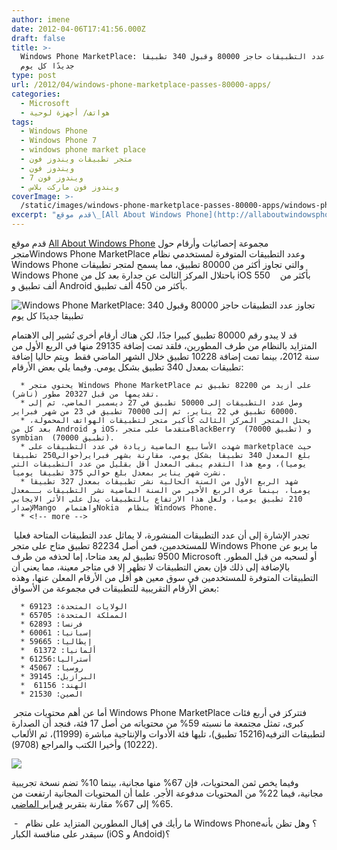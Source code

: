 ```yaml
---
author: imene
date: 2012-04-06T17:41:56.000Z
draft: false
title: >-
  Windows Phone MarketPlace: تجاوز عدد التطبيقات حاجز 80000 وقبول 340 تطبيقا
  جديدًا كل يوم  
type: post
url: /2012/04/windows-phone-marketplace-passes-80000-apps/
categories:
  - Microsoft
  - هواتف/ أجهزة لوحية
tags:
  - Windows Phone
  - Windows Phone 7
  - windows phone market place
  - متجر تطبيقات ويندوز فون
  - ويندوز فون
  - ويندوز فون 7
  - ويندوز فون ماركت بلاس
coverImage: >-
  /static/images/windows-phone-marketplace-passes-80000-apps/windows-phone-marketplace-march-2012.jpg
excerpt: "قدم موقع\_[All About Windows Phone](http://allaboutwindowsphone.com/news/item/14554\\_Windows_Phone_Marketplace_pass.php)\_مجموعة إحصائيات وأرقام حول متجرWindows Phone MarketPlace وعدد التطبيقات المتوفرة لمستخدمي نظام Windows Phone والتي تجاوز أكثر من 80000 تطبيق، مما يسمح لمتجر تطبيقات Windows Phone باحتلال المركز الثالث عن جدارة بعد كل من iOS بأكثر"
---
```

قدم موقع [All About Windows Phone](http://allaboutwindowsphone.com/news/item/14554\_Windows_Phone_Marketplace_pass.php) مجموعة إحصائيات وأرقام حول متجرWindows Phone MarketPlace وعدد التطبيقات المتوفرة لمستخدمي نظام Windows Phone والتي تجاوز أكثر من 80000 تطبيق، مما يسمح لمتجر تطبيقات Windows Phone باحتلال المركز الثالث عن جدارة بعد كل من iOS بأكثر من    550 ألف تطبيق و Android بأكثر من 450 ألف تطبيق.

![Windows Phone MarketPlace: تجاوز عدد التطبيقات حاجز 80000 وقبول 340 تطبيقا جديدًا كل يوم](/static/images/windows-phone-marketplace-passes-80000-apps/windows-phone-marketplace-march-2012.jpg)

قد لا يبدو رقم 80000 تطبيق كبيرا جدًا، لكن هناك أرقام أخرى تُشير إلى الاهتمام المتزايد بالنظام من طرف المطورين، فلقد تمت إضافة 29135 منها في الربع الأول من سنة 2012، بينما تمت إضافة 10228 تطبيق خلال الشهر الماضي فقط  ويتم حاليا إضافة تطبيقات بمعدل 340 تطبيق بشكل يومي. وفيما يلي بعض الأرقام:

~~~
  * يحتوي متجر Windows Phone MarketPlace على أزيد من 82200 تطبيق تم تقديمها من قبل 20327 مطور (ناشر).
  * وصل عدد التطبيقات إلى 50000 تطبيق في 27 ديسمبر الماضي، ثم إلى 60000 تطبيق في 22 يناير، ثم إلى 70000 تطبيق في 23 من شهر فبراير.
  * يحتل المتجر المركز الثالث كأكبر متجر لتطبيقات الهواتف المحمولة، بعد كل من Android و iOS، متقدما على متجرBlackBerry  (70000 تطبيق) و symbian  (70000 تطبيق).
  * شهدت الأسابيع الماضية زيادة في عدد التطبيقات على marketplace حيث بلغ المعدل 340 تطبيقا بشكل يومي، مقارنة بشهر فبراير(حوالي250 تطبيقا يوميا)، ومع هذا التقدم يبقى المعدل أقل بقليل من عدد التطبيقات التي نشرت شهر يناير بمعدل بلغ حوالي 375 تطبيقا يوميا.
  * شهد الربع الأول من السنة الحالية نشر تطبيقات بمعدل 327 تطبيقا يوميا، بينما عرف الربع الأخير من السنة الماضية نشر التطبيقات بــمعدل 210 تطبيق يوميا، ولعل هذا الارتفاع بالتطبيقات يدل على الأثر الايجابي لإصدارMango  واهتمامNokia  بنظام Windows Phone.
  * <!-- more -->
~~~

 تجدر الإشارة إلى أن عدد التطبيقات المنشورة، لا يماثل عدد التطبيقات المتاحة فعليا للمستخدمين، فمن أصل 82234 تطبيق متاح على متجر Windows Phone ما يربو عن 9500 تطبيق لم يعد متاحا، إما لحذفه من طرف Microsoft أو لسحبه من قبل المطور. بالإضافة إلى ذلك فإن بعض التطبيقات لا تظهر إلا في متاجر معينة، مما يعني أن التطبيقات المتوفرة للمستخدمين في سوق معين هو أقل من الأرقام المعلن عنها، وهذه بعض الأرقام التقريبية للتطبيقات في مجموعة من الأسواق:

~~~
  * الولايات المتحدة: 69123
  * المملكة المتحدة: 65705
  * فرنسا: 62893
  * إسبانيا: 60061
  * إيطاليا: 59665
  *  ألمانيا: 61372
  * أستراليا:61256
  * روسيا: 45067
  * البرازيل: 39145
  *  الهند: 61156
  * الصين: 21530
~~~

 أما عن أهم محتويات متجر Windows Phone MarketPlace فتتركز في أربع فئات كبرى، تمثل مجتمعة ما نسبته 59% من محتوياته من أصل 17 فئة، فنجد أن الصدارة لتطبيقات الترفيه(15216 تطبيق)، تليها فئة الأدوات والإنتاجية مباشرة (11999)، ثم الألعاب (10222) وأخيرا الكتب والمراجع (9708).

![](/static/images/windows-phone-marketplace-passes-80000-apps/windows-phone-marketplace-march-2012-categories.jpg)

وفيما يخص ثمن المحتويات، فإن 67% منها مجانية، بينما 10% تضم نسخة تجريبية مجانية، فيما 22% من المحتويات مدفوعة الأجر. علما أن المحتويات المجانية ارتفعت من 65% إلى 67% مقارنة بتقرير [فبراير الماضي](http://allaboutwindowsphone.com/news/item/14316\_Windows_Marketplace_passes\_700.php).

 -   ما رأيك في إقبال المطورين المتزايد على نظام Windows Phone؟ وهل تظن بأنه سيقدر على منافسة الكبار (iOS و Andoid)؟
